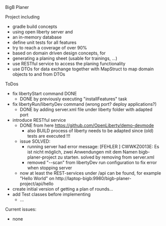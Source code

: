 BigB Planer

Project including 
- gradle build concepts 
- using open liberty server and
- an in-memory database
- define unit tests for all features
- try to reach a coverage of over 90%
- based on domain driven design concepts, for
- generating a planing sheet (usable for trainings, ...)
- use RESTful service to access the planing functionality
- use DTOs for data exchange together with MapStruct to map domain objects to and from DTOs

ToDos
- fix libertyStart command DONE
  - DONE by previously executing "installFeatures" task
- fix libertyRun/libertyDev command (wrong port? deploy applications?)
  - DONE by adding server.xml file under liberty folder with adapted port
- introduce RESTful service
  - DONE from here https://github.com/OpenLiberty/demo-devmode
    - also BUILD process of liberty needs to be adapted since (old) tests are executed !!!
  - issue SOLVED:
    - running server had error message:
      [FEHLER  ] CWWKZ0013E: Es ist nicht möglich, zwei Anwendungen mit dem Namen bigb-planer-project zu starten.
      solved by removing <webApplication location="bigb-planer-project.war" contextRoot="${app.context.root}"/> from server.xml
    - removed "--scan" from libertyDev run configuration to fix error when stopping server
  - now at least the REST-services under /api can be found, for example "Hello World" on http://laptop-bigb:9980/bigb-planer-project/api/hello
- create initial version of getting a plan of rounds...
- add Test classes before implementing
  - ...

Current issues:
- none